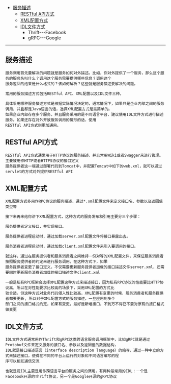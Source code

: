 * [服务描述](#服务描述)
  * [RESTful API⽅式](#RESTful-API⽅式)
  * [XML配置⽅式](#XML配置⽅式)
  * [IDL⽂件⽅式](#IDL⽂件⽅式)
    * Thrift---Facebook
    * gRPC---Google


---

## 服务描述

    服务调⽤⾸先要解决的问题就是服务如何对外描述。⽐如，你对外提供了⼀个服务，那么这个服务的服务名叫什么？调⽤这个服务需要提供哪些信息？调⽤这个
    服务返回的结果是什么格式的？该如何解析？这些就是服务描述要解决的问题。
    
    常⽤的服务描述⽅式包括RESTful API、XML配置以及IDL⽂件三种。
    
    具体采⽤哪种服务描述⽅式是根据实际情况决定的，通常情况下，如果只是企业内部之间的服务调⽤，并且都是Java语⾔的话，选择XML配置⽅式是最简单的。
    如果企业内部存在多个服务，并且服务采⽤的是不同语⾔平台，建议使⽤IDL⽂件⽅式进⾏描述服务。如果还存在对外开放服务调⽤的情形的话，使⽤
    RESTful API⽅式则更加通⽤。

## RESTful API⽅式

    RESTful API⽅式通常⽤于HTTP协议的服务描述，并且常⽤Wiki或者Swagger来进⾏管理。主要被⽤作HTTP或者HTTPS协议的接⼝定义
    服务提供者这⼀端通过部署代码到Tomcat中，并配置Tomcat中如下的web.xml，就可以通过servlet的⽅式对外提供RESTful API
    
## XML配置⽅式

    XML配置⽅式多⽤作RPC协议的服务描述，通过*.xml配置⽂件来定义接⼝名、参数以及返回值类型等
    
    接下来再来给你讲下XML配置⽅式，这种⽅式的服务发布和引⽤主要分三个步骤：
    
    服务提供者定义接⼝，并实现接⼝。
    
    服务提供者进程启动时，通过加载server.xml配置⽂件将接⼝暴露出去。
    
    服务消费者进程启动时，通过加载client.xml配置⽂件来引⼊要调⽤的接⼝。
    
    就这样，通过在服务提供者和服务消费者之间维持⼀份对等的XML配置⽂件，来保证服务消费者按照服务提供者的约定来进⾏服务调⽤。在这种⽅式下，如果
    服务提供者变更了接⼝定义，不仅需要更新服务提供者加载的接⼝描述⽂件server.xml，还需要同时更新服务消费者加载的接⼝描述⽂件client.xml

    ⼀般是私有RPC框架会选择XML配置这种⽅式来描述接⼝，因为私有RPC协议的性能要⽐HTTP协议⾼，所以在对性能要求⽐较⾼的场景下，采⽤XML配置的⽅式⽐
    较合适。但这种⽅式对业务代码侵⼊性⽐较⾼，XML配置有变更的时候，服务消费者和服务提供者都要更新, 所以对于XML配置⽅式的服务描述，⼀旦应⽤到多个
    部⻔之间的接⼝格式约定，如果有变更，最好是新增接⼝，不到万不得已不要对原有的接⼝格式做变更

## IDL⽂件⽅式

    IDL⽂件⽅式通常⽤作Thrift和gRPC这类跨语⾔服务调⽤框架中，⽐如gRPC就是通过Protobuf⽂件来定义服务的接⼝名、参数以及返回值的数据结构，
    IDL就是接⼝描述语⾔（interface description language）的缩写，通过⼀种中⽴的⽅式来描述接⼝，使得在不同的平台上运⾏的对象和不同语⾔编写的程
    序可以相互通信交流
    
    也就是说IDL主要是⽤作跨语⾔平台的服务之间的调⽤，有两种最常⽤的IDL：⼀个是Facebook开源的Thrift协议，另⼀个是Google开源的gRPC协议
